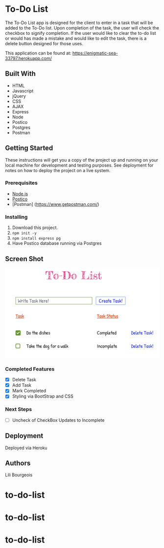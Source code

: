# To-Do List

The To-Do List app is designed for the client to enter in a task that will be added to the To-Do list. Upon completion of the task, the user will check the checkbox to signify completion. If the user would like to clear the to-do list or would has made a mistake and would like to edit the task, there is a delete button designed for those uses.

This application can be found at:
https://enigmatic-sea-33797.herokuapp.com/

## Built With

- HTML
- Javascript
- jQuery
- CSS
- AJAX
- Express
- Node
- Postico
- Postgres
- Postman

## Getting Started

These instructions will get you a copy of the project up and running on your local machine for development and testing purposes. See deployment for notes on how to deploy the project on a live system.

### Prerequisites

- [Node.js](https://nodejs.org/en/)
- [Postico](https://eggerapps.at/postico/)
- [Postman] (https://www.getpostman.com/)


### Installing


1. Download this project.
2. `npm init -y`
3. `npm install express pg`
4. Have Postico database running via Postgres


## Screen Shot

<img src="/server/public/images/screenShot.png/">


### Completed Features

- [x] Delete Task
- [x] Add Task
- [x] Mark Completed
- [x] Styling via BootStrap and CSS

### Next Steps

- [ ] Uncheck of CheckBox Updates to Incomplete

## Deployment

Deployed via Heroku

## Authors

Lili Bourgeois
# to-do-list
# to-do-list
# to-do-list
